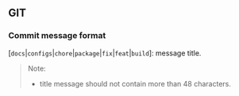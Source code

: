 ## GIT

### Commit message format
[`docs`|`configs`|`chore`|`package`|`fix`|`feat`|`build`]: message title.

> Note:
> - title message should not contain more than 48 characters.
